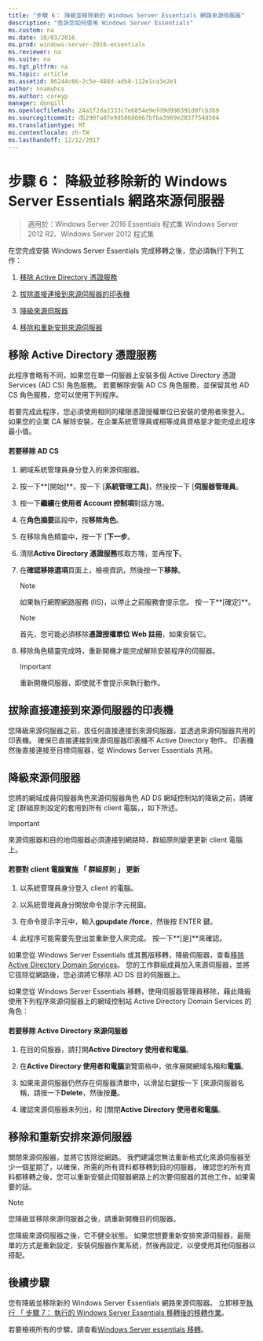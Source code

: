 ```yaml
---
title: "步驟 6： 降級並移除新的 Windows Server Essentials 網路來源伺服器"
description: "告訴您如何使用 Windows Server Essentials"
ms.custom: na
ms.date: 10/03/2016
ms.prod: windows-server-2016-essentials
ms.reviewer: na
ms.suite: na
ms.tgt_pltfrm: na
ms.topic: article
ms.assetid: 86244c66-2c5e-488d-adb8-112e1ca3e2e1
author: nnamuhcs
ms.author: coreyp
manager: dongill
ms.openlocfilehash: 24a1f2da2333c7e6854e9efd9d996391d0fcb3b9
ms.sourcegitcommit: db290fa07e9d50686667bfba3969e20377548504
ms.translationtype: MT
ms.contentlocale: zh-TW
ms.lasthandoff: 12/12/2017
---
```

# <a name="step-6-demote-and-remove-the-source-server-from-the-new-windows-server-essentials-network"></a>步驟 6： 降級並移除新的 Windows Server Essentials 網路來源伺服器

>適用於：Windows Server 2016 Essentials 程式集 Windows Server 2012 R2、Windows Server 2012 程式集

在您完成安裝 Windows Server Essentials 完成移轉之後，您必須執行下列工作：  
  
1.  [移除 Active Directory 憑證服務](Step-6--Demote-and-remove-the-Source-Server-from-the-new-Windows-Server-Essentials-network.md#BKMK_ADCS)  
  
2.  [拔除直接連接到來源伺服器的印表機](Step-6--Demote-and-remove-the-Source-Server-from-the-new-Windows-Server-Essentials-network.md#BKMK_PhysicallyDisconnect)  
  
3.  [降級來源伺服器](Step-6--Demote-and-remove-the-Source-Server-from-the-new-Windows-Server-Essentials-network.md#BKMK_DemoteTheSourceServer)  
  
4.  [移除和重新安排來源伺服器](Step-6--Demote-and-remove-the-Source-Server-from-the-new-Windows-Server-Essentials-network.md#BKMK_RemoveTheSourceServer)  
  
##  <a name="BKMK_ADCS"></a>移除 Active Directory 憑證服務  
 此程序會略有不同，如果您在單一伺服器上安裝多個 Active Directory 憑證 Services (AD CS) 角色服務。 若要解除安裝 AD CS 角色服務，並保留其他 AD CS 角色服務，您可以使用下列程序。  
  
 若要完成此程序，您必須使用相同的權限憑證授權單位已安裝的使用者來登入。 如果您的企業 CA 解除安裝，在企業系統管理員或相等成員資格是才能完成此程序最小值。  
  
#### <a name="to-remove-ad-cs"></a>若要移除 AD CS  
  
1.  網域系統管理員身分登入的來源伺服器。  
  
2.  按一下**[開始]**，按一下 [**系統管理工具]**，然後按一下 [**伺服器管理員**。  
  
3.  按一下**繼續**在**使用者 Account 控制項**對話方塊。  
  
4.  在**角色摘要**區段中，按**移除角色**。  
  
5.  在移除角色精靈中，按一下 [**下一步**。  
  
6.  清除**Active Directory 憑證服務**核取方塊，並再按**下**。  
  
7.  在**確認移除選項**頁面上，檢視資訊，然後按一下**移除**。  
  
    > [!NOTE]
    >  如果執行網際網路服務 (IIS)，以停止之前服務會提示您。 按一下**[確定]**。  
  
    > [!NOTE]
    >  首先，您可能必須移除**憑證授權單位 Web 註冊**，如果安裝它。  
  
8.  移除角色精靈完成時，重新開機才能完成解除安裝程序的伺服器。  
  
    > [!IMPORTANT]
    >  重新開機伺服器，即使就不會提示來執行動作。  
  
##  <a name="BKMK_PhysicallyDisconnect"></a>拔除直接連接到來源伺服器的印表機  
 您降級來源伺服器之前，拔任何直接連接到來源伺服器，並透過來源伺服器共用的印表機。 確保已直接連接到來源伺服器印表機不 Active Directory 物件。 印表機然後直接連接至目標伺服器，從 Windows Server Essentials 共用。  
  
##  <a name="BKMK_DemoteTheSourceServer"></a>降級來源伺服器  
 您將的網域成員伺服器角色來源伺服器角色 AD DS 網域控制站的降級之前，請確定 [群組原則設定的套用到所有 client 電腦，，如下所述。  
  
> [!IMPORTANT]
>  來源伺服器和目的地伺服器必須連接到網路時，群組原則變更更新 client 電腦上。  
  
#### <a name="to-force-a-group-policy-update-on-a-client-computer"></a>若要對 client 電腦實施 「 群組原則 」 更新  
  
1.  以系統管理員身分登入 client 的電腦。  
  
2.  以系統管理員身分開放命令提示字元視窗。  
  
3.  在命令提示字元中，輸入**gpupdate /force**，然後按 ENTER 鍵。  
  
4.  此程序可能需要先登出並重新登入來完成。 按一下**[是]**來確認。  
  
 如果您從 Windows Server Essentials 或其舊版移轉，降級伺服器，查看[移除 Active Directory Domain Services](https://technet.microsoft.com/library/hh472163.aspx)。 您的工作群組成員加入來源伺服器，並將它拔除從網路後，您必須將它移除 AD DS 目的伺服器上。  
  
 如果您從 Windows Server Essentials 移轉，使用伺服器管理員移除，藉此降級使用下列程序來源伺服器上的網域控制站 Active Directory Domain Services 的角色：  
  
#### <a name="to-remove-the-source-server-from-active-directory"></a>若要移除 Active Directory 來源伺服器  
  
1.  在目的伺服器，請打開**Active Directory 使用者和電腦**。  
  
2.  在**Active Directory 使用者和電腦**瀏覽窗格中，依序展開網域名稱和**電腦**。  
  
3.  如果來源伺服器仍然存在伺服器清單中，以滑鼠右鍵按一下 [來源伺服器名稱，請按一下**Delete**，然後按**是**。  
  
4.  確認來源伺服器未列出，和 [關閉**Active Directory 使用者和電腦**。  
  
##  <a name="BKMK_RemoveTheSourceServer"></a>移除和重新安排來源伺服器  
 關閉來源伺服器，並將它拔除從網路。 我們建議您無法重新格式化來源伺服器至少一個星期了，以確保，所需的所有資料都移轉到目的伺服器。 確認您的所有資料都移轉之後，您可以重新安裝此伺服器網路上的次要伺服器的其他工作，如果需要的話。  
  
> [!NOTE]
>  您降級並移除來源伺服器之後，請重新開機目的伺服器。  
  
 您降級來源伺服器之後，它不健全狀態。 如果您想要重新安排來源伺服器，最簡單的方式是重新設定，安裝伺服器作業系統，然後再設定，以便使用其他伺服器以搭配。  
  
## <a name="next-steps"></a>後續步驟  
 您有降級並移除新的 Windows Server Essentials 網路來源伺服器。 立即移至[執行 「 步驟 7： 執行的 Windows Server Essentials 移轉後的移轉作業](Step-7--Perform-post-migration-tasks-for-the-Windows-Server-Essentials-migration.md)。  
  

若要檢視所有的步驟，請查看[Windows Server essentials 移轉](Migrate-from-Previous-Versions-to-Windows-Server-Essentials-or-Windows-Server-Essentials-Experience.md)。

